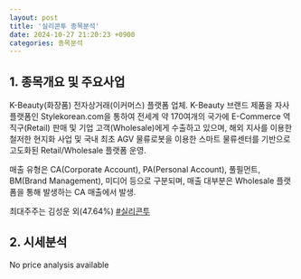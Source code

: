```yaml
---
layout: post
title: '실리콘투 종목분석'
date: 2024-10-27 21:20:23 +0900
categories: 종목분석
---
```


## 1. 종목개요 및 주요사업

K-Beauty(화장품) 전자상거래(이커머스) 플랫폼 업체. K-Beauty 브랜드 제품을 자사 플랫폼인 Stylekorean.com을 통하여 전세계 약 170여개의 국가에 E-Commerce 역직구(Retail)  판매 및 기업 고객(Wholesale)에게 수출하고 있으며, 해외 지사를 이용한 철저한 현지화 사업 및 국내 최초 AGV 물류로봇을 이용한 스마트 물류센터를 기반으로 고도화된 Retail/Wholesale 플랫폼 운영.

매출 유형은 CA(Corporate Account), PA(Personal Account), 풀필먼트, BM(Brand Management), 미디어 등으로 구분되며, 매출 대부분은 Wholesale 플랫폼을 통해 발생하는 CA 매출에서 발생.

최대주주는 김성운 외(47.64%)
[#실리콘투](#)

## 2. 시세분석

No price analysis available

